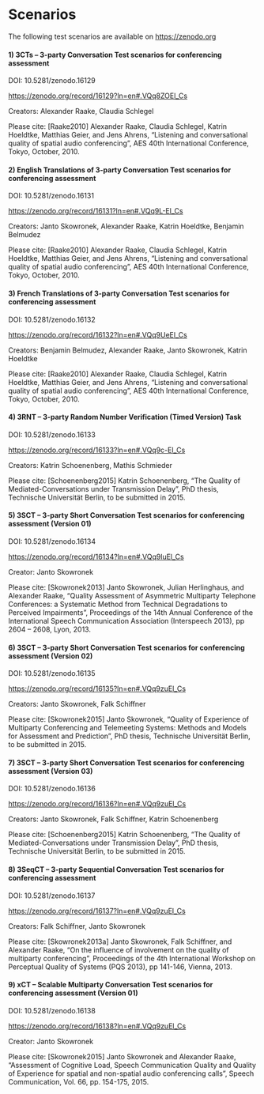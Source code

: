 # Scenarios

The following test scenarios are available on https://zenodo.org

#### 1) 3CTs – 3-party Conversation Test scenarios for conferencing assessment

DOI: 10.5281/zenodo.16129

https://zenodo.org/record/16129?ln=en#.VQq8ZOEl_Cs

Creators:
Alexander Raake, Claudia Schlegel

Please cite:
[Raake2010]	Alexander Raake, Claudia Schlegel, Katrin Hoeldtke, Matthias Geier, and Jens Ahrens, “Listening and conversational quality of spatial audio conferencing”, AES 40th International Conference, Tokyo, October, 2010.

#### 2) English Translations of 3-party Conversation Test scenarios for conferencing assessment

DOI: 10.5281/zenodo.16131

https://zenodo.org/record/16131?ln=en#.VQq9L-El_Cs

Creators:
Janto Skowronek, Alexander Raake, Katrin Hoeldtke, Benjamin Belmudez

Please cite:
[Raake2010]	Alexander Raake, Claudia Schlegel, Katrin Hoeldtke, Matthias Geier, and Jens Ahrens, “Listening and conversational quality of spatial audio conferencing”, AES 40th International Conference, Tokyo, October, 2010.

#### 3) French Translations of 3-party Conversation Test scenarios for conferencing assessment

DOI: 10.5281/zenodo.16132

https://zenodo.org/record/16132?ln=en#.VQq9UeEl_Cs

Creators:
Benjamin Belmudez, Alexander Raake, Janto Skowronek, Katrin Hoeldtke

Please cite:
[Raake2010]	Alexander Raake, Claudia Schlegel, Katrin Hoeldtke, Matthias Geier, and Jens Ahrens, “Listening and conversational quality of spatial audio conferencing”, AES 40th International Conference, Tokyo, October, 2010.

#### 4) 3RNT – 3-party Random Number Verification (Timed Version) Task

DOI: 10.5281/zenodo.16133

https://zenodo.org/record/16133?ln=en#.VQq9c-El_Cs

Creators:
Katrin Schoenenberg, Mathis Schmieder

Please cite:
[Schoenenberg2015]	Katrin Schoenenberg, “The Quality of Mediated-Conversations under Transmission Delay”, PhD thesis, Technische Universität Berlin, to be submitted in 2015.

#### 5) 3SCT – 3-party Short Conversation Test scenarios for conferencing assessment (Version 01)

DOI: 10.5281/zenodo.16134

https://zenodo.org/record/16134?ln=en#.VQq9luEl_Cs

Creator:
Janto Skowronek

Please cite:
[Skowronek2013]	Janto Skowronek, Julian Herlinghaus, and Alexander Raake, “Quality Assessment of Asymmetric Multiparty Telephone Conferences: a Systematic Method from Technical Degradations to Perceived Impairments”, Proceedings of the 14th Annual Conference of the International Speech Communication Association (Interspeech 2013), pp 2604 – 2608, Lyon, 2013.

#### 6) 3SCT – 3-party Short Conversation Test scenarios for conferencing assessment (Version 02)

DOI: 10.5281/zenodo.16135

https://zenodo.org/record/16135?ln=en#.VQq9zuEl_Cs

Creators:
Janto Skowronek, Falk Schiffner

Please cite:
[Skowronek2015]	Janto Skowronek, “Quality of Experience of Multiparty Conferencing and Telemeeting Systems: Methods and Models for Assessment and Prediction”, PhD thesis, Technische Universität Berlin, to be submitted in 2015.

#### 7) 3SCT – 3-party Short Conversation Test scenarios for conferencing assessment (Version 03)

DOI: 10.5281/zenodo.16136

https://zenodo.org/record/16136?ln=en#.VQq9zuEl_Cs

Creators: 
Janto Skowronek, Falk Schiffner, Katrin Schoenenberg

Please cite:
[Schoenenberg2015]	Katrin Schoenenberg, “The Quality of Mediated-Conversations under Transmission Delay”, PhD thesis, Technische Universität Berlin, to be submitted in 2015.

#### 8) 3SeqCT – 3-party Sequential Conversation Test scenarios for conferencing assessment

DOI: 10.5281/zenodo.16137

https://zenodo.org/record/16137?ln=en#.VQq9zuEl_Cs

Creators:
Falk Schiffner, Janto Skowronek

Please cite:
[Skowronek2013a]	Janto Skowronek, Falk Schiffner, and Alexander Raake, “On the influence of involvement on the quality of multiparty conferencing”, Proceedings of the 4th International Workshop on Perceptual Quality of Systems (PQS 2013), pp 141-146, Vienna, 2013.

#### 9) xCT – Scalable Multiparty Conversation Test scenarios for conferencing assessment (Version 01)

DOI: 10.5281/zenodo.16138

https://zenodo.org/record/16138?ln=en#.VQq9zuEl_Cs

Creator: 
Janto Skowronek

Please cite:
[Skowronek2015] Janto Skowronek and Alexander Raake, “Assessment of Cognitive Load, Speech Communication Quality and Quality of Experience for spatial and non-spatial audio conferencing calls”, Speech Communication, Vol. 66, pp. 154-175, 2015.
